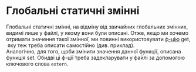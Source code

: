 Глобальні статичні змінні
======
Глобальні статичні змінні, на відміну від звичайних глобальних змінних, видимі лише у файлі, у якому вони були описані. Отже, якщо ми хочемо отримати значення такої змінної, ми повинні використовувати <abbr title="функцію">ф-цію</abbr>  get,  яку теж треба описати самостійно (див. приклад).  
Аналогічно, для того, щоби змінити значення данної функції, описана функція set. 
Обидві ці ф-ції треба задекларувати у файлі за допомогою ключового слова `extern`.